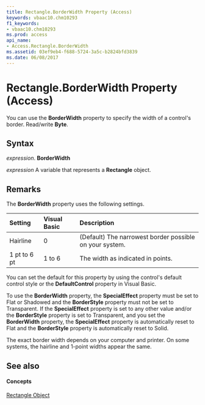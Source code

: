 ```yaml
---
title: Rectangle.BorderWidth Property (Access)
keywords: vbaac10.chm10293
f1_keywords:
- vbaac10.chm10293
ms.prod: access
api_name:
- Access.Rectangle.BorderWidth
ms.assetid: 03ef9eb4-f688-5724-3a5c-b2824bfd3839
ms.date: 06/08/2017
---
```



# Rectangle.BorderWidth Property (Access)

You can use the **BorderWidth** property to specify the width of a control's border. Read/write **Byte**.


## Syntax

 _expression_. **BorderWidth**

 _expression_ A variable that represents a **Rectangle** object.


## Remarks

The **BorderWidth** property uses the following settings.



|**Setting**|**Visual Basic**|**Description**|
|:-----|:-----|:-----|
|Hairline|0|(Default) The narrowest border possible on your system.|
|1 pt to 6 pt|1 to 6|The width as indicated in points.|
You can set the default for this property by using the control's default control style or the **DefaultControl** property in Visual Basic.

To use the **BorderWidth** property, the **SpecialEffect** property must be set to Flat or Shadowed and the **BorderStyle** property must not be set to Transparent. If the **SpecialEffect** property is set to any other value and/or the **BorderStyle** property is set to Transparent, and you set the **BorderWidth** property, the **SpecialEffect** property is automatically reset to Flat and the **BorderStyle** property is automatically reset to Solid.

The exact border width depends on your computer and printer. On some systems, the hairline and 1-point widths appear the same.


## See also


#### Concepts


[Rectangle Object](rectangle-object-access.md)

